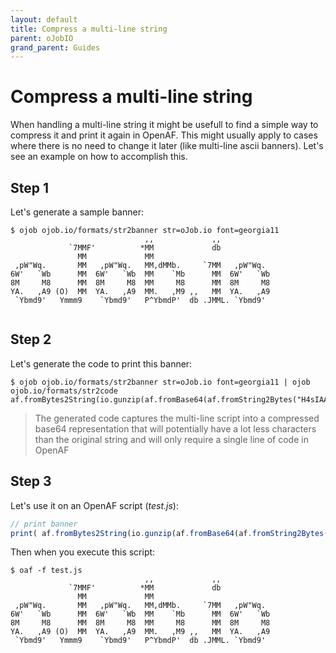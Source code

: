 ```yaml
---
layout: default
title: Compress a multi-line string
parent: oJobIO
grand_parent: Guides
---
```


# Compress a multi-line string

When handling a multi-line string it might be usefull to find a simple way to compress it and print it again in OpenAF. This might usually apply to cases where there is no need to change it later (like multi-line ascii banners). Let's see an example on how to accomplish this.

## Step 1

Let's generate a sample banner:

````
$ ojob ojob.io/formats/str2banner str=oJob.io font=georgia11
                              ,,             ,,            
             `7MMF'          *MM             db            
               MM             MM                           
 ,pW"Wq.       MM   ,pW"Wq.   MM,dMMb.     `7MM   ,pW"Wq.  
6W'   `Wb      MM  6W'   `Wb  MM    `Mb      MM  6W'   `Wb 
8M     M8      MM  8M     M8  MM     M8      MM  8M     M8 
YA.   ,A9 (O)  MM  YA.   ,A9  MM.   ,M9 ,,   MM  YA.   ,A9 
 `Ybmd9'   Ymmm9    `Ybmd9'   P^YbmdP'  db .JMML. `Ybmd9'  
                                 
````

## Step 2

Let's generate the code to print this banner:

````
$ ojob ojob.io/formats/str2banner str=oJob.io font=georgia11 | ojob ojob.io/formats/str2code
af.fromBytes2String(io.gunzip(af.fromBase64(af.fromString2Bytes("H4sIAAAAAAAAAKWQMQsCMQyF9/6K4HIqpaNex1scDh/eVm6RUroW9P8v2hYubdGCmCnvfQl5hKhXUnakqJg9A5eB9RGouHffd4ma4UbWJUg+zM48VTnMFiA94NSWqqTiZGJGaxzvFla+a/GRijGnwsi0sNCjYp1iIDlp2t8OmbL1lqmFzi+uqSC7uuB1zLGGEHTKuFnLPbbLkF6sZuCqmLZ//qX+2n0B3DIBrlgCAAA="))))
````

> The generated code captures the multi-line script into a compressed base64 representation that will potentially have a lot less characters than the original string and will only require a single line of code in OpenAF

## Step 3

Let's use it on an OpenAF script (_test.js_):

````javascript
// print banner
print( af.fromBytes2String(io.gunzip(af.fromBase64(af.fromString2Bytes("H4sIAAAAAAAAAKWQMQsCMQyF9/6K4HIqpaNex1scDh/eVm6RUroW9P8v2hYubdGCmCnvfQl5hKhXUnakqJg9A5eB9RGouHffd4ma4UbWJUg+zM48VTnMFiA94NSWqqTiZGJGaxzvFla+a/GRijGnwsi0sNCjYp1iIDlp2t8OmbL1lqmFzi+uqSC7uuB1zLGGEHTKuFnLPbbLkF6sZuCqmLZ//qX+2n0B3DIBrlgCAAA=")))) )
````

Then when you execute this script:

````
$ oaf -f test.js
                              ,,             ,,            
             `7MMF'          *MM             db            
               MM             MM                           
 ,pW"Wq.       MM   ,pW"Wq.   MM,dMMb.     `7MM   ,pW"Wq.  
6W'   `Wb      MM  6W'   `Wb  MM    `Mb      MM  6W'   `Wb 
8M     M8      MM  8M     M8  MM     M8      MM  8M     M8 
YA.   ,A9 (O)  MM  YA.   ,A9  MM.   ,M9 ,,   MM  YA.   ,A9 
 `Ybmd9'   Ymmm9    `Ybmd9'   P^YbmdP'  db .JMML. `Ybmd9'  
                                 

````